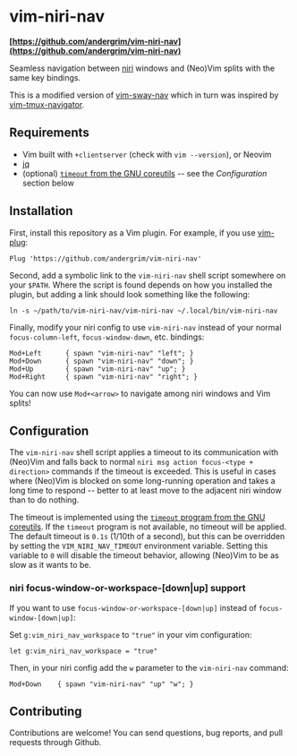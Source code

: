 # vim-niri-nav

**[https://github.com/andergrim/vim-niri-nav](https://github.com/andergrim/vim-niri-nav)**

Seamless navigation between [niri](https://github.com/YaLTeR/niri) windows and (Neo)Vim splits with the same key bindings.

This is a modified version of [vim-sway-nav](https://jasoncarloscox.com/creations/vim-sway-nav/) which
in turn was inspired by [vim-tmux-navigator](https://github.com/christoomey/vim-tmux-navigator).

## Requirements

- Vim built with `+clientserver` (check with `vim --version`), or Neovim
- [jq](https://github.com/stedolan/jq)
- (optional) [`timeout` from the GNU coreutils](https://www.gnu.org/software/coreutils/timeout) -- see the _Configuration_ section below

## Installation

First, install this repository as a Vim plugin. For example, if you use [vim-plug](https://github.com/junegunn/vim-plug):

```
Plug 'https://github.com/andergrim/vim-niri-nav'
```

Second, add a symbolic link to the `vim-niri-nav` shell script somewhere on your `$PATH`. Where the script is found depends on how you installed the plugin, but adding a link should look something like the following:

```
ln -s ~/path/to/vim-niri-nav/vim-niri-nav ~/.local/bin/vim-niri-nav
```

Finally, modify your niri config to use `vim-niri-nav` instead of your normal `focus-column-left`, `focus-window-down`, etc. bindings:

```
Mod+Left      { spawn "vim-niri-nav" "left"; }
Mod+Down      { spawn "vim-niri-nav" "down"; }
Mod+Up        { spawn "vim-niri-nav" "up"; }
Mod+Right     { spawn "vim-niri-nav" "right"; }
```

You can now use `Mod+<arrow>` to navigate among niri windows and Vim splits!


## Configuration

The `vim-niri-nav` shell script applies a timeout to its communication with (Neo)Vim and falls back to normal `niri msg action focus-<type + direction>` commands if the timeout is exceeded. This is useful in cases where (Neo)Vim is blocked on some long-running operation and takes a long time to respond -- better to at least move to the adjacent niri window than to do nothing.

The timeout is implemented using the [`timeout` program from the GNU coreutils](https://www.gnu.org/software/coreutils/timeout). If the `timeout` program is not available, no timeout will be applied. The default timeout is `0.1s` (1/10th of a second), but this can be overridden by setting the `VIM_NIRI_NAV_TIMEOUT` environment variable. Setting this variable to `0` will disable the timeout behavior, allowing (Neo)Vim to be as slow as it wants to be.

### niri focus-window-or-workspace-[down|up] support

If you want to use `focus-window-or-workspace-[down|up]` instead of `focus-window-[down|up]`:

Set `g:vim_niri_nav_workspace` to `"true"` in your vim configuration:

```
let g:vim_niri_nav_workspace = "true"
```

Then, in your niri config add the `w` parameter to the `vim-niri-nav` command:

```
Mod+Down    { spawn "vim-niri-nav" "up" "w"; }
```

## Contributing

Contributions are welcome! You can send questions, bug reports, and pull requests through Github.
